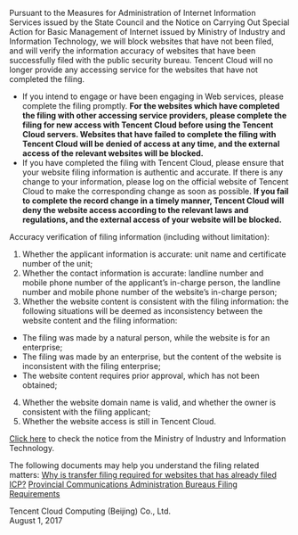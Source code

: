 Pursuant to the Measures for Administration of Internet Information Services issued by the State Council and the Notice on Carrying Out Special Action for Basic Management of Internet issued by Ministry of Industry and Information Technology, we will block websites that have not been filed, and will verify the information accuracy of websites that have been successfully filed with the public security bureau. Tencent Cloud will no longer provide any accessing service for the websites that have not completed the filing. 
- If you intend to engage or have been engaging in Web services, please complete the filing promptly. **For the websites which have completed the filing with other accessing service providers, please complete the filing for new access with Tencent Cloud before using the Tencent Cloud servers. Websites that have failed to complete the filing with Tencent Cloud will be denied of access at any time, and the external access of the relevant websites will be blocked.**
- If you have completed the filing with Tencent Cloud, please ensure that your website filing information is authentic and accurate. If there is any change to your information, please log on the official website of Tencent Cloud to make the corresponding change as soon as possible. **If you fail to complete the record change in a timely manner, Tencent Cloud will deny the website access according to the relevant laws and regulations, and the external access of your website will be blocked.**

Accuracy verification of filing information (including without limitation): 
1. Whether the applicant information is accurate: unit name and certificate number of the unit; 
2. Whether the contact information is accurate: landline number and mobile phone number of the applicant’s in-charge person, the landline number and mobile phone number of the website’s in-charge person;
3. Whether the website content is consistent with the filing information: the following situations will be deemed as inconsistency between the website content and the filing information: 
 - The filing was made by a natural person, while the website is for an enterprise; 
 - The filing was made by an enterprise, but the content of the website is inconsistent with the filing enterprise; 
 - The website content requires prior approval, which has not been obtained; 
4. Whether the website domain name is valid, and whether the owner is consistent with the filing applicant; 
5. Whether the website access is still in Tencent Cloud.

[Click here](http://www.miitbeian.gov.cn/state/outPortal/moreLatestMessage.action;jsessionid=gBicXpRQBR3gPEkn38GbjKVkxjszydi_YBuicv3_AgOoKImP83Yy!-800395326) to check the notice from the Ministry of Industry and Information Technology.

The following documents may help you understand the filing related matters: 
[Why is transfer filing required for websites that has already filed ICP?](https://intl.cloud.tencent.com/document/product/1022/31679)
[Provincial Communications Administration Bureaus Filing Requirements](https://intl.cloud.tencent.com/document/product/1022/31671)

<div style=〃text-align:right〃>Tencent Cloud Computing (Beijing) Co., Ltd.</br>
August 1, 2017</div>

